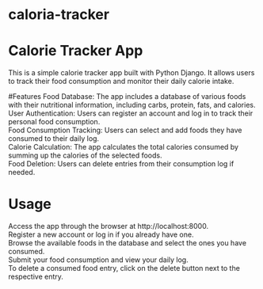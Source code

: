 # caloria-tracker
# Calorie Tracker App
This is a simple calorie tracker app built with Python Django. It allows users to track their food consumption and monitor their daily calorie intake.

#Features
Food Database: The app includes a database of various foods with their nutritional information, including carbs, protein, fats, and calories.  
User Authentication: Users can register an account and log in to track their personal food consumption.  
Food Consumption Tracking: Users can select and add foods they have consumed to their daily log.  
Calorie Calculation: The app calculates the total calories consumed by summing up the calories of the selected foods.  
Food Deletion: Users can delete entries from their consumption log if needed.  
# Usage
Access the app through the browser at http://localhost:8000.  
Register a new account or log in if you already have one.  
Browse the available foods in the database and select the ones you have consumed.  
Submit your food consumption and view your daily log.  
To delete a consumed food entry, click on the delete button next to the respective entry.  
